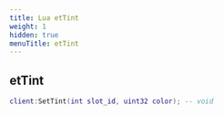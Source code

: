```yaml
---
title: Lua etTint
weight: 1
hidden: true
menuTitle: etTint
---
```

## etTint
```lua
client:SetTint(int slot_id, uint32 color); -- void
```